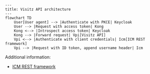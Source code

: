 ```mermaid
---
title: Visitz API architecture
---
flowchart TD
    User[User agent] --> |Authenticate with PKCE| Keycloak
    User --> |Request with access token| Kong
    Kong <--> |Introspect access token| Keycloak
    Kong --> |Forward request| Vpi[Visitz API]
    Vpi <--> |Authenticate with client credentials| Icm[ICM REST framework]
    Vpi --> |Request with ID token, append username header| Icm
```

Additional information:

- [ICM REST framework](https://dev.azure.com/bc-icm/SiebelCRM%20Lab/_wiki/wikis/SiebelCRM-Lab.wiki/575/Siebel-Application-Client-ID-(Service-Account)-Operation-for-DATA-API)
